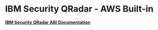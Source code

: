 # IBM Security QRadar - AWS Built-in

[**IBM Security QRadar ABI Documentation**](https://a.co/7Nhmca6)